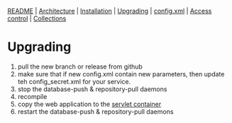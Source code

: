 [README](README.md) | [Architecture](ARCHITECTURE.md) | [Installation](INSTALL.md) | [Upgrading](UPGRADE.md) | [config.xml](CONFIG.md) | [Access control](./htaccess/README.md) | [Collections](./collections/README.md)

# Upgrading

1. pull the new branch or release from github
2. make sure that if new config.xml contain new parameters, then update teh config_secret.xml for your service.
3. stop the database-push & repository-pull daemons
4. recompile
5. copy the web application to the [servlet container](./INSTALL.md#web-ui)
6. restart the  database-push & repository-pull daemons



